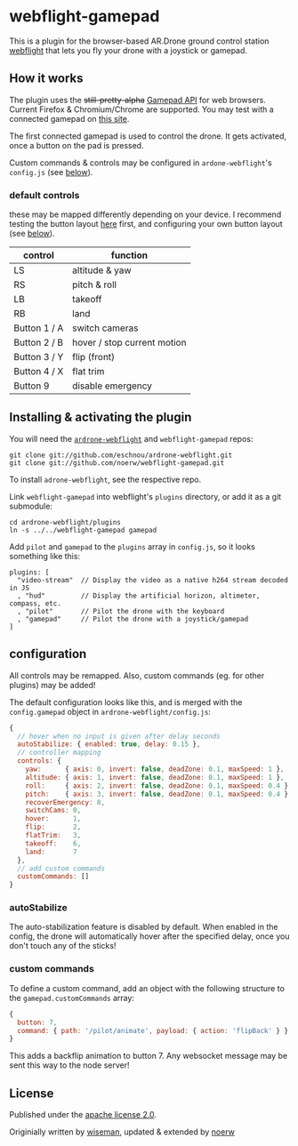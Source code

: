 # webflight-gamepad

This is a plugin for the browser-based AR.Drone ground control station
[webflight](http://eschnou.github.io/ardrone-webflight/) that lets you
fly your drone with a joystick or gamepad.

## How it works
The plugin uses the <del>still-pretty-alpha</del> [Gamepad
API](https://dvcs.w3.org/hg/gamepad/raw-file/default/gamepad.html) for
web browsers.
Current Firefox & Chromium/Chrome are supported.
You may test with a connected gamepad on [this site](http://html5gamepad.com/).

The first connected gamepad is used to control the drone. It gets activated, once a button on the pad is pressed.

Custom commands & controls may be configured in `ardone-webflight`'s `config.js` (see [below](#configuration)).

### default controls
these may be mapped differently depending on your device.
I recommend testing the button layout [here](http://html5gamepad.com/) first, and configuring your own button layout (see [below](#configuration)).

| control | function |
|---------|----------|
|LS|altitude & yaw|
|RS|pitch & roll|
|LB|takeoff|
|RB|land|
|Button 1 / A|switch cameras|
|Button 2 / B|hover / stop current motion|
|Button 3 / Y|flip (front)|
|Button 4 / X|flat trim|
|Button 9|disable emergency|

## Installing & activating the plugin
You will need the
[`ardrone-webflight`](https://github.com/eschnou/ardrone-webflight) and
`webflight-gamepad` repos:

```
git clone git://github.com/eschnou/ardrone-webflight.git
git clone git://github.com/noerw/webflight-gamepad.git
```

To install `adrone-webflight`, see the respective repo.

Link `webflight-gamepad` into webflight's `plugins` directory, or add it as a git submodule:

```
cd ardrone-webflight/plugins 
ln -s ../../webflight-gamepad gamepad
```

Add `pilot` and `gamepad` to the `plugins` array in `config.js`,
so it looks something like this:

```
plugins: [
  "video-stream"  // Display the video as a native h264 stream decoded in JS 
  , "hud"         // Display the artificial horizon, altimeter, compass, etc.
  , "pilot"       // Pilot the drone with the keyboard
  , "gamepad"     // Pilot the drone with a joystick/gamepad
]
```

## configuration

All controls may be remapped.
Also, custom commands (eg. for other plugins) may be added!

The default configuration looks like this, and is merged with the `config.gamepad` object in `ardrone-webflight/config.js`:

```js
{
  // hover when no input is given after delay seconds
  autoStabilize: { enabled: true, delay: 0.15 },
  // controller mapping
  controls: {
    yaw:      { axis: 0, invert: false, deadZone: 0.1, maxSpeed: 1 },
    altitude: { axis: 1, invert: false, deadZone: 0.1, maxSpeed: 1 },
    roll:     { axis: 2, invert: false, deadZone: 0.1, maxSpeed: 0.4 },
    pitch:    { axis: 3, invert: false, deadZone: 0.1, maxSpeed: 0.4 },
    recoverEmergency: 8,
    switchCams: 0,
    hover:      1,
    flip:       2,
    flatTrim:   3,
    takeoff:    6,
    land:       7
  },
  // add custom commands
  customCommands: []
}
```

### autoStabilize

The auto-stabilization feature is disabled by default.
When enabled in the config, the drone will automatically hover after the specified delay, once you don't touch any of the sticks!

### custom commands
To define a custom command, add an object with the following structure to the `gamepad.customCommands` array:

```js
{
  button: 7,
  command: { path: '/pilot/animate', payload: { action: 'flipBack' } }
}
```

This adds a backflip animation to button 7.
Any websocket message may be sent this way to the node server!

## License
Published under the [apache license 2.0](http://www.apache.org/licenses/LICENSE-2.0).

Originially written by [wiseman](https://github.com/wiseman/webflight-gamepad), updated & extended by [noerw](https://github.com/noerw/webflight-gamepad)
